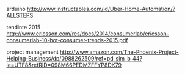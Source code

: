 arduino 
http://www.instructables.com/id/Uber-Home-Automation/?ALLSTEPS

tendinte 2015
http://www.ericsson.com/res/docs/2014/consumerlab/ericsson-consumerlab-10-hot-consumer-trends-2015.pdf

project management
http://www.amazon.com/The-Phoenix-Project-Helping-Business/dp/0988262509/ref=pd_sim_b_44?ie=UTF8&refRID=098M66PEDMZFFYP8DK79
